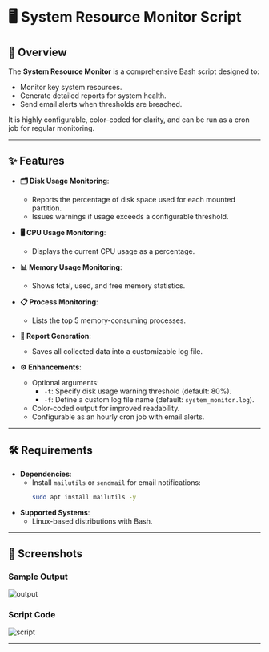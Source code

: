 # 🖥️ System Resource Monitor Script

## 📄 Overview
The **System Resource Monitor** is a comprehensive Bash script designed to:
- Monitor key system resources.
- Generate detailed reports for system health.
- Send email alerts when thresholds are breached.

It is highly configurable, color-coded for clarity, and can be run as a cron job for regular monitoring.

---

## ✨ Features
- **🗂️ Disk Usage Monitoring**:
  - Reports the percentage of disk space used for each mounted partition.
  - Issues warnings if usage exceeds a configurable threshold.

- **🖥️ CPU Usage Monitoring**:
  - Displays the current CPU usage as a percentage.

- **📊 Memory Usage Monitoring**:
  - Shows total, used, and free memory statistics.

- **📋 Process Monitoring**:
  - Lists the top 5 memory-consuming processes.

- **📁 Report Generation**:
  - Saves all collected data into a customizable log file.

- **⚙️ Enhancements**:
  - Optional arguments:
    - `-t`: Specify disk usage warning threshold (default: 80%).
    - `-f`: Define a custom log file name (default: `system_monitor.log`).
  - Color-coded output for improved readability.
  - Configurable as an hourly cron job with email alerts.

---

## 🛠️ Requirements
- **Dependencies**:
  - Install `mailutils` or `sendmail` for email notifications:
    ```bash
    sudo apt install mailutils -y
    ```
- **Supported Systems**:
  - Linux-based distributions with Bash.

---

## 📸 Screenshots

### Sample Output
![output](https://github.com/user-attachments/assets/776daa9a-9d05-4015-8135-f841de397a0f)

### Script Code
![script](https://github.com/user-attachments/assets/c1cdc99d-23f5-424e-89ec-2078481eba12)

---
